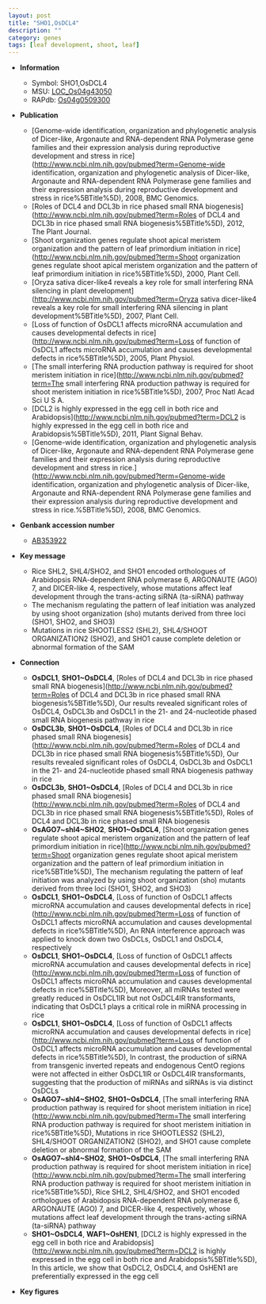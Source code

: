 ```yaml
---
layout: post
title: "SHO1,OsDCL4"
description: ""
category: genes
tags: [leaf development, shoot, leaf]
---
```


* **Information**  
    + Symbol: SHO1,OsDCL4  
    + MSU: [LOC_Os04g43050](http://rice.plantbiology.msu.edu/cgi-bin/ORF_infopage.cgi?orf=LOC_Os04g43050)  
    + RAPdb: [Os04g0509300](http://rapdb.dna.affrc.go.jp/viewer/gbrowse_details/irgsp1?name=Os04g0509300)  

* **Publication**  
    + [Genome-wide identification, organization and phylogenetic analysis of Dicer-like, Argonaute and RNA-dependent RNA Polymerase gene families and their expression analysis during reproductive development and stress in rice](http://www.ncbi.nlm.nih.gov/pubmed?term=Genome-wide identification, organization and phylogenetic analysis of Dicer-like, Argonaute and RNA-dependent RNA Polymerase gene families and their expression analysis during reproductive development and stress in rice%5BTitle%5D), 2008, BMC Genomics.
    + [Roles of DCL4 and DCL3b in rice phased small RNA biogenesis](http://www.ncbi.nlm.nih.gov/pubmed?term=Roles of DCL4 and DCL3b in rice phased small RNA biogenesis%5BTitle%5D), 2012, The Plant Journal.
    + [Shoot organization genes regulate shoot apical meristem organization and the pattern of leaf primordium initiation in rice](http://www.ncbi.nlm.nih.gov/pubmed?term=Shoot organization genes regulate shoot apical meristem organization and the pattern of leaf primordium initiation in rice%5BTitle%5D), 2000, Plant Cell.
    + [Oryza sativa dicer-like4 reveals a key role for small interfering RNA silencing in plant development](http://www.ncbi.nlm.nih.gov/pubmed?term=Oryza sativa dicer-like4 reveals a key role for small interfering RNA silencing in plant development%5BTitle%5D), 2007, Plant Cell.
    + [Loss of function of OsDCL1 affects microRNA accumulation and causes developmental defects in rice](http://www.ncbi.nlm.nih.gov/pubmed?term=Loss of function of OsDCL1 affects microRNA accumulation and causes developmental defects in rice%5BTitle%5D), 2005, Plant Physiol.
    + [The small interfering RNA production pathway is required for shoot meristem initiation in rice](http://www.ncbi.nlm.nih.gov/pubmed?term=The small interfering RNA production pathway is required for shoot meristem initiation in rice%5BTitle%5D), 2007, Proc Natl Acad Sci U S A.
    + [DCL2 is highly expressed in the egg cell in both rice and Arabidopsis](http://www.ncbi.nlm.nih.gov/pubmed?term=DCL2 is highly expressed in the egg cell in both rice and Arabidopsis%5BTitle%5D), 2011, Plant Signal Behav.
    + [Genome-wide identification, organization and phylogenetic analysis of Dicer-like, Argonaute and RNA-dependent RNA Polymerase gene families and their expression analysis during reproductive development and stress in rice.](http://www.ncbi.nlm.nih.gov/pubmed?term=Genome-wide identification, organization and phylogenetic analysis of Dicer-like, Argonaute and RNA-dependent RNA Polymerase gene families and their expression analysis during reproductive development and stress in rice.%5BTitle%5D), 2008, BMC Genomics.

* **Genbank accession number**  
    + [AB353922](http://www.ncbi.nlm.nih.gov/nuccore/AB353922)

* **Key message**  
    + Rice SHL2, SHL4/SHO2, and SHO1 encoded orthologues of Arabidopsis RNA-dependent RNA polymerase 6, ARGONAUTE (AGO) 7, and DICER-like 4, respectively, whose mutations affect leaf development through the trans-acting siRNA (ta-siRNA) pathway
    + The mechanism regulating the pattern of leaf initiation was analyzed by using shoot organization (sho) mutants derived from three loci (SHO1, SHO2, and SHO3)
    + Mutations in rice SHOOTLESS2 (SHL2), SHL4/SHOOT ORGANIZATION2 (SHO2), and SHO1 cause complete deletion or abnormal formation of the SAM

* **Connection**  
    + __OsDCL1__, __SHO1~OsDCL4__, [Roles of DCL4 and DCL3b in rice phased small RNA biogenesis](http://www.ncbi.nlm.nih.gov/pubmed?term=Roles of DCL4 and DCL3b in rice phased small RNA biogenesis%5BTitle%5D), Our results revealed significant roles of OsDCL4, OsDCL3b and OsDCL1 in the 21- and 24-nucleotide phased small RNA biogenesis pathway in rice
    + __OsDCL3b__, __SHO1~OsDCL4__, [Roles of DCL4 and DCL3b in rice phased small RNA biogenesis](http://www.ncbi.nlm.nih.gov/pubmed?term=Roles of DCL4 and DCL3b in rice phased small RNA biogenesis%5BTitle%5D), Our results revealed significant roles of OsDCL4, OsDCL3b and OsDCL1 in the 21- and 24-nucleotide phased small RNA biogenesis pathway in rice
    + __OsDCL3b__, __SHO1~OsDCL4__, [Roles of DCL4 and DCL3b in rice phased small RNA biogenesis](http://www.ncbi.nlm.nih.gov/pubmed?term=Roles of DCL4 and DCL3b in rice phased small RNA biogenesis%5BTitle%5D), Roles of DCL4 and DCL3b in rice phased small RNA biogenesis
    + __OsAGO7~shl4~SHO2__, __SHO1~OsDCL4__, [Shoot organization genes regulate shoot apical meristem organization and the pattern of leaf primordium initiation in rice](http://www.ncbi.nlm.nih.gov/pubmed?term=Shoot organization genes regulate shoot apical meristem organization and the pattern of leaf primordium initiation in rice%5BTitle%5D), The mechanism regulating the pattern of leaf initiation was analyzed by using shoot organization (sho) mutants derived from three loci (SHO1, SHO2, and SHO3)
    + __OsDCL1__, __SHO1~OsDCL4__, [Loss of function of OsDCL1 affects microRNA accumulation and causes developmental defects in rice](http://www.ncbi.nlm.nih.gov/pubmed?term=Loss of function of OsDCL1 affects microRNA accumulation and causes developmental defects in rice%5BTitle%5D), An RNA interference approach was applied to knock down two OsDCLs, OsDCL1 and OsDCL4, respectively
    + __OsDCL1__, __SHO1~OsDCL4__, [Loss of function of OsDCL1 affects microRNA accumulation and causes developmental defects in rice](http://www.ncbi.nlm.nih.gov/pubmed?term=Loss of function of OsDCL1 affects microRNA accumulation and causes developmental defects in rice%5BTitle%5D), Moreover, all miRNAs tested were greatly reduced in OsDCL1IR but not OsDCL4IR transformants, indicating that OsDCL1 plays a critical role in miRNA processing in rice
    + __OsDCL1__, __SHO1~OsDCL4__, [Loss of function of OsDCL1 affects microRNA accumulation and causes developmental defects in rice](http://www.ncbi.nlm.nih.gov/pubmed?term=Loss of function of OsDCL1 affects microRNA accumulation and causes developmental defects in rice%5BTitle%5D), In contrast, the production of siRNA from transgenic inverted repeats and endogenous CentO regions were not affected in either OsDCL1IR or OsDCL4IR transformants, suggesting that the production of miRNAs and siRNAs is via distinct OsDCLs
    + __OsAGO7~shl4~SHO2__, __SHO1~OsDCL4__, [The small interfering RNA production pathway is required for shoot meristem initiation in rice](http://www.ncbi.nlm.nih.gov/pubmed?term=The small interfering RNA production pathway is required for shoot meristem initiation in rice%5BTitle%5D), Mutations in rice SHOOTLESS2 (SHL2), SHL4/SHOOT ORGANIZATION2 (SHO2), and SHO1 cause complete deletion or abnormal formation of the SAM
    + __OsAGO7~shl4~SHO2__, __SHO1~OsDCL4__, [The small interfering RNA production pathway is required for shoot meristem initiation in rice](http://www.ncbi.nlm.nih.gov/pubmed?term=The small interfering RNA production pathway is required for shoot meristem initiation in rice%5BTitle%5D), Rice SHL2, SHL4/SHO2, and SHO1 encoded orthologues of Arabidopsis RNA-dependent RNA polymerase 6, ARGONAUTE (AGO) 7, and DICER-like 4, respectively, whose mutations affect leaf development through the trans-acting siRNA (ta-siRNA) pathway
    + __SHO1~OsDCL4__, __WAF1~OsHEN1__, [DCL2 is highly expressed in the egg cell in both rice and Arabidopsis](http://www.ncbi.nlm.nih.gov/pubmed?term=DCL2 is highly expressed in the egg cell in both rice and Arabidopsis%5BTitle%5D), In this article, we show that OsDCL2, OsDCL4, and OsHEN1 are preferentially expressed in the egg cell

* **Key figures**  


